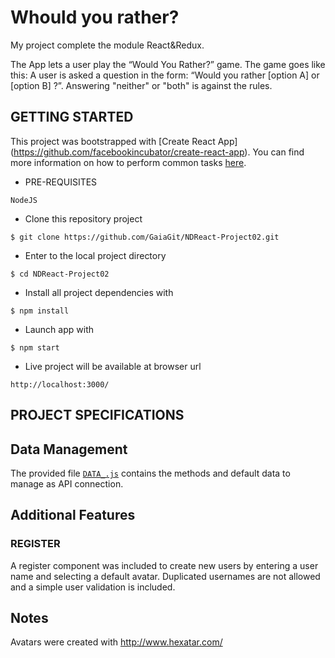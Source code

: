 # Whould you rather?
My project complete the module React&Redux.

The App lets a user play the “Would You Rather?” game. The game goes like this: A user is asked a question in the form: “Would you rather [option A] or [option B] ?”. Answering "neither" or "both" is against the rules.

## GETTING STARTED
This project was bootstrapped with [Create React App] (https://github.com/facebookincubator/create-react-app).
You can find more information on how to perform common tasks [here](https://github.com/facebookincubator/create-react-app/blob/master/packages/react-scripts/template/README.md).

* PRE-REQUISITES
~~~
NodeJS
~~~

* Clone this repository project
~~~
$ git clone https://github.com/GaiaGit/NDReact-Project02.git
~~~
* Enter to the local project directory
~~~
$ cd NDReact-Project02
~~~
* Install all project dependencies with
~~~
$ npm install
~~~
* Launch app with
~~~
$ npm start
~~~
* Live project will be available at browser url
~~~
http://localhost:3000/
~~~


## PROJECT SPECIFICATIONS
## Data Management

The provided file [`DATA_.js`](src/DATA_.js) contains the methods and default data to manage as API connection.


## Additional Features
### REGISTER
A register component was included to create new users by entering a user name and selecting a default avatar.
Duplicated usernames are not allowed and a simple user validation is included.

## Notes
Avatars were created with http://www.hexatar.com/

